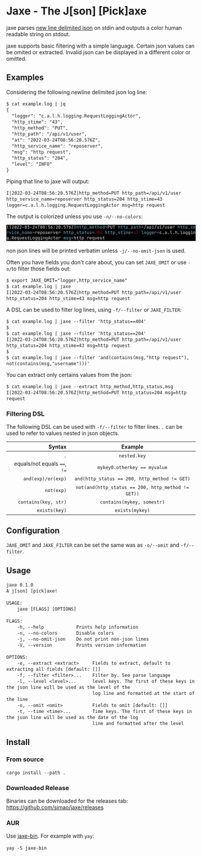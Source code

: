 # Jaxe - The J[son] [Pick]axe

jaxe parses [new line delimited json](http://ndjson.org/) on stdin
and outputs a color human readable string on stdout.

jaxe supports basic filtering with a simple language. Certain json
values can be omited or extracted. Invalid json can be displayed in a
different color or omitted.

## Examples

Considering the following newline delimited json log line:

```
$ cat example.log | jq
{
  "logger": "c.a.l.h.logging.RequestLoggingActor",
  "http_stime": "43",
  "http_method": "PUT",
  "http_path": "/api/v1/user",
  "at": "2022-03-24T08:56:20.576Z",
  "http_service_name": "reposerver",
  "msg": "http request",
  "http_status": "204",
  "level": "INFO"
}
```


Piping that line to jaxe will output:

```
I|2022-03-24T08:56:20.576Z|http_method=PUT http_path=/api/v1/user http_service_name=reposerver http_status=204 http_stime=43 logger=c.a.l.h.logging.RequestLoggingActor msg=http request
```
The output is colorized unless you use `-n/--no-colors`:

![screenshot 1](docs/screenshot-01.png)

non json lines will be printed verbatim unless `-j/--no-omit-json` is used.

Often you have fields you don't care about, you can set `JAXE_OMIT` or use `-o/`to filter those fields out:

```
$ export JAXE_OMIT="logger,http_service_name"
$ cat example.log | jaxe
I|2022-03-24T08:56:20.576Z|http_method=PUT http_path=/api/v1/user http_status=204 http_stime=43 msg=http request
```

A DSL can be used to filter log lines, using `-f/--filter` or `JAXE_FILTER`:

```
$ cat example.log | jaxe --filter 'http_status==404'
$
$ cat example.log | jaxe --filter 'http_status==204'
I|2022-03-24T08:56:20.576Z|http_method=PUT http_path=/api/v1/user http_status=204 http_stime=43 msg=http request
$
$ cat example.log | jaxe --filter 'and(contains(msg,"http request"), not(contains(msg,"username")))'
```

You can extract only certains values from the json:

```
$ cat example.log | jaxe --extract http_method,http_status,msg
I|2022-03-24T08:56:20.576Z|http_method=PUT http_status=204 msg=http request 
```

### Filtering DSL

The following DSL can be used with `-f/--filter` to filter lines. `.`
can be used to refer to values nested in json objects.


|                       Syntax | Example                                            |
|-----------------------------:|:--------------------------------------------------:|
|                          `.` | `nested.key`                                       |
| equals/not equals `==`, `!=` | `mykey0.otherkey == myvalue`                       |
|           `and(exp)/or(exp)` | `and(http_status == 200, http_method != GET)`      |
|                   `not(exp)` | `not(and(http_status == 200, http_method != GET))` |
|         `contains(key, str)` | `contains(mykey, somestr)`                         |
|                `exists(key)` | `exists(mykey)`                                    |

## Configuration

`JAXE_OMIT` and `JAXE_FILTER` can be set the same was as `-o/--omit` and `-f/--filter`.

## Usage
```
jaxe 0.1.0
A j[son] [pick]axe!

USAGE:
    jaxe [FLAGS] [OPTIONS]

FLAGS:
    -h, --help            Prints help information
    -n, --no-colors       Disable colors
    -j, --no-omit-json    Do not print non-json lines
    -V, --version         Prints version information

OPTIONS:
    -e, --extract <extract>     Fields to extract, default to extracting all fields [default: []]
    -f, --filter <filter>...    Filter by. See parse language
    -l, --level <level>...      level keys. The first of these keys in the json line will be used as the level of the
                                log line and formatted at the start of the line
    -o, --omit <omit>           Fields to omit [default: []]
    -t, --time <time>...        Time keys. The first of these keys in the json line will be used as the date of the log
                                line and formatted after the level
```

## Install

### From source

`cargo install --path .`


### Downloaded Release

Binaries can be downloaded for the releases tab: https://github.com/simao/jaxe/releases

### AUR

Use [jaxe-bin](https://aur.archlinux.org/packages/jaxe-bin). For example with `yay`:

`yay -S jaxe-bin`


